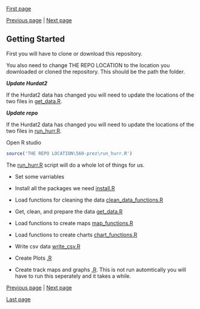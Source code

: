 [First page](1st.md)

[Previous page](start.md) | [Next page](3rd.md)
## Getting Started

First you will have to clone or download this repository.

You also need to change THE REPO LOCATION to the location you downloaded or cloned the repository.  This should be the path the folder.  

***Update Hurdat2***

If the Hurdat2 data has changed you will need to update the locations of the two files in [get_data.R](get_data.R#L7-L8).  

***Update repo***

If the Hurdat2 data has changed you will need to update the locations of the two files in [run_hurr.R](run_hurr.R#L1).  

Open R studio

```R
source('THE REPO LOCATION\560-prez\run_hurr.R')
```
The [run_hurr.R](run_hurr.R) script will do a whole lot of things for us.
- Set some varriables
- Install all the packages we need [install.R](install.R)
- Load functions for cleaning the data [clean_data_functions.R](clean_data_functions.R)
- Get, clean, and prepare the data [get_data.R](get_data.R)
- Load functions to create maps [map_functions.R](map_functions.R)
- Load functions to create charts [chart_functions.R](chart_functions.R)
- Write csv data [write_csv.R](write_csv.R)
- Create Plots [.R](.R)

- Create track maps and graphs [.R](.R).  This is not run automtically you will have to run this seperately and it takes a while. 


[Previous page](start.md) | [Next page](3rd.md)

[Last page](last.md)
